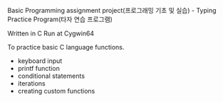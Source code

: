 Basic Programming assignment project(프로그래밍 기초 및 실습) - Typing Practice Program(타자 연습 프로그램)

Written in C
Run at Cygwin64

To practice basic C language functions.
- keyboard input
- printf function
- conditional statements 
- iterations 
- creating custom functions 
